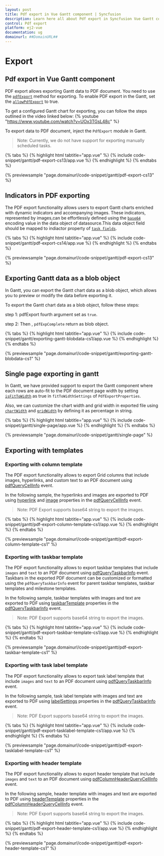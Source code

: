 ```yaml
---
layout: post
title: Pdf export in Vue Gantt component | Syncfusion
description: Learn here all about Pdf export in Syncfusion Vue Gantt component of Syncfusion Essential JS 2 and more.
control: Pdf export 
platform: ej2-vue
documentation: ug
domainurl: ##DomainURL##
---
```


# Export

## Pdf export in Vue Gantt component

PDF export allows exporting Gantt data to PDF document. You need to use the [`pdfExport`](https://ej2.syncfusion.com/vue/documentation/api/gantt/#pdfexport) method for exporting. To enable PDF export in the Gantt, set the [`allowPdfExport`](https://ej2.syncfusion.com/vue/documentation/api/gantt/#allowpdfexport) to true.

To get a configured Gantt chart for exporting, you can follow the steps outlined in the video linked below:
{% youtube "https://www.youtube.com/watch?v=UOx3TGsL48c" %}

To export data to PDF document, inject the `PdfExport` module in Gantt.

>Note: Currently, we do not have support for exporting manually scheduled tasks.

{% tabs %}
{% highlight html tabtitle="app.vue" %}
{% include code-snippet/gantt/pdf-export-cs13/app.vue %}
{% endhighlight %}
{% endtabs %}
        
{% previewsample "page.domainurl/code-snippet/gantt/pdf-export-cs13" %}

## Indicators in PDF exporting 

The PDF export functionality allows users to export Gantt charts enriched with dynamic indicators and accompanying images.
These indicators, represented by images,can be effortlessly defined using the  [`base64`](../api/gantt/iIndicator/#base64) encoding value in the data object of datasource.This data object field should be mapped to indiactor property of [`task fields`](https://ej2.syncfusion.com/vue/documentation/api/gantt/taskFields/#indicators).

{% tabs %}
{% highlight html tabtitle="app.vue" %}
{% include code-snippet/gantt/pdf-export-cs14/app.vue %}
{% endhighlight %}
{% endtabs %}
        
{% previewsample "page.domainurl/code-snippet/gantt/pdf-export-cs13" %}

## Exporting Gantt data as a blob object

In Gantt, you can export the Gantt chart data as a blob object, which allows you to preview or modify the data before exporting it.

To export the Gantt chart data as a blob object, follow these steps:

step 1: pdfExport fourth argument set as `true`.

step 2: Then , `pdfExpComplete` return as blob object.

{% tabs %}
{% highlight html tabtitle="app.vue" %}
{% include code-snippet/gantt/exporting-gantt-blobdata-cs1/app.vue %}
{% endhighlight %}
{% endtabs %}
        
{% previewsample "page.domainurl/code-snippet/gantt/exporting-gantt-blobdata-cs1" %}

## Single page exporting in gantt

In Gantt, we have provided support to export the Gantt component where each rows are auto-fit to the PDF document page width by setting [`isFitToWidth`](https://ej2.syncfusion.com/vue/documentation/api/gantt/pdfExportProperties/fitToWidthSettings/#isFitToWidth) as true in <code>fitToWidthSettings</code> of <code>PdfExportProperties</code>.

Also, we can customize the chart width and grid width in exported file using [`chartWidth`](https://ej2.syncfusion.com/vue/documentation/api/gantt/pdfExportProperties/fitToWidthSettings/isFitToWidth/#chartWidth) and [`gridWidth`](https://ej2.syncfusion.com/vue/documentation/api/gantt/pdfExportProperties/fitToWidthSettings/isFitToWidth/#gridWidth) by defining it as percentage in string.

{% tabs %}
{% highlight html tabtitle="app.vue" %}
{% include code-snippet/gantt/single-page/app.vue %}
{% endhighlight %}
{% endtabs %}
        
{% previewsample "page.domainurl/code-snippet/gantt/single-page" %}

## Exporting with templates

### Exporting with column template

The PDF export functionality allows to export Grid columns that include images, hyperlinks, and custom text to an PDF document using [pdfQueryCellInfo](https://helpej2.syncfusion.com/react/documentation/api/gantt/pdfQueryCellInfoEventArgs/) event.

In the following sample, the hyperlinks and images are exported to PDF using [hyperlink](https://helpej2.syncfusion.com/vue/documentation/api/gantt/pdfQueryCellInfoEventArgs/#hyperlink) and [image](https://helpej2.syncfusion.com/vue/documentation/api/gantt/pdfQueryCellInfoEventArgs/#image) properties in the [pdfQueryCellInfo](https://helpej2.syncfusion.com/vue/documentation/api/gantt/pdfQueryCellInfoEventArgs/) event.

>Note: PDF Export supports base64 string to export the images.

{% tabs %}
{% highlight html tabtitle="app.vue" %}
{% include code-snippet/gantt/pdf-export-column-template-cs1/app.vue %}
{% endhighlight %}
{% endtabs %}
        
{% previewsample "page.domainurl/code-snippet/gantt/pdf-export-column-template-cs1" %}

### Exporting with taskbar template

The PDF export functionality allows to export taskbar templates that include `images` and `text` to an PDF document using [pdfQueryTaskbarInfo](https://ej2.syncfusion.com/vue/documentation/api/gantt/#pdfquerytaskbarinfo) event. Taskbars in the exported PDF document can be customized or formatted using the `pdfQueryTaskbarInfo` event for parent taskbar templates, taskbar templates and milestone templates.

In the following sample, taskbar templates with images and text are exported to PDF using [taskbarTemplate](https://ej2.syncfusion.com/vue/documentation/api/gantt/pdfQueryTaskbarInfoEventArgs/#taskbarTemplate) properties in the [pdfQueryTaskbarInfo](https://ej2.syncfusion.com/vue/documentation/api/gantt/#pdfquerytaskbarinfo) event.

>Note: PDF Export supports base64 string to export the images.

{% tabs %}
{% highlight html tabtitle="app.vue" %}
{% include code-snippet/gantt/pdf-export-taskbar-template-cs1/app.vue %}
{% endhighlight %}
{% endtabs %}
        
{% previewsample "page.domainurl/code-snippet/gantt/pdf-export-taskbar-template-cs1" %}

### Exporting with task label template

The PDF export functionality allows to export task label template that include `images` and `text` to an PDF document using [pdfQueryTaskbarInfo](https://ej2.syncfusion.com/vue/documentation/api/gantt/#pdfquerytaskbarinfo) event.

In the following sample, task label template with images and text are exported to PDF using [labelSettings](https://ej2.syncfusion.com/vue/documentation/api/gantt/pdfQueryTaskbarInfoEventArgs/#labelSettings) properties in the [pdfQueryTaskbarInfo](https://ej2.syncfusion.com/vue/documentation/api/gantt/#pdfquerytaskbarinfo) event.

>Note: PDF Export supports base64 string to export the images.

{% tabs %}
{% highlight html tabtitle="app.vue" %}
{% include code-snippet/gantt/pdf-export-tasklabel-template-cs1/app.vue %}
{% endhighlight %}
{% endtabs %}
        
{% previewsample "page.domainurl/code-snippet/gantt/pdf-export-tasklabel-template-cs1" %}

### Exporting with header template

The PDF export functionality allows to export header template that include `images` and `text` to an PDF document using [pdfColumnHeaderQueryCellInfo](https://ej2.syncfusion.com/vue/documentation/api/gantt/pdfColumnHeaderQueryCellInfoEventArgs/) event.

In the following sample, header template with images and text are exported to PDF using [headerTemplate](https://ej2.syncfusion.com/vue/documentation/api/gantt/pdfColumnHeaderQueryCellInfoEventArgs/#headerTemplate) properties in the [pdfColumnHeaderQueryCellInfo](https://ej2.syncfusion.com/vue/documentation/api/gantt/pdfColumnHeaderQueryCellInfoEventArgs/) event.

>Note: PDF Export supports base64 string to export the images.

{% tabs %}
{% highlight html tabtitle="app.vue" %}
{% include code-snippet/gantt/pdf-export-header-template-cs1/app.vue %}
{% endhighlight %}
{% endtabs %}
        
{% previewsample "page.domainurl/code-snippet/gantt/pdf-export-header-template-cs1" %}
